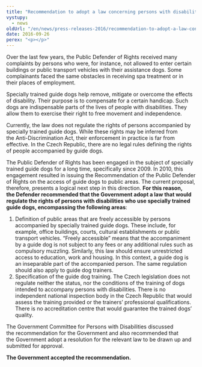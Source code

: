 ```yaml
---
title: "Recommendation to adopt a law concerning persons with disabilities accompanied by a specially trained guide dog"
vystupy:
  - news
oldUrl: "/en/news/press-releases-2016/recommendation-to-adopt-a-law-concerning-persons-with-disabilities-accompanied-by-a-specially-traine/"
date: 2016-09-26
perex: "<p></p>"
---
```


<!-- imported from the old website -->

<p>Over the last few years, the Public Defender of Rights received many complaints by persons who were, for instance, not allowed to enter certain buildings or public transport vehicles with their assistance dogs. Some complainants faced the same obstacles in receiving spa treatment or in their places of employment. </p> <p>Specially trained guide dogs help remove, mitigate or overcome the effects of disability. Their purpose is to compensate for a certain handicap. Such dogs are indispensable parts of the lives of people with disabilities. They allow them to exercise their right to free movement and independence.</p> <p>Currently, the law does not regulate the rights of persons accompanied by specially trained guide dogs. While these rights may be inferred from the Anti-Discrimination Act, their enforcement in practice is far from effective. In the Czech Republic, there are no legal rules defining the rights of people accompanied by guide dogs. </p> <p>The Public Defender of Rights has been engaged in the subject of specially trained guide dogs for a long time, specifically since 2009. In 2010, this engagement resulted in issuing the Recommendation of the Public Defender of Rights on the access of guide dogs to public areas. The current proposal, therefore, presents a logical next step in this direction. <b>For this reason, the Defender recommended that the Government adopt a law that would regulate the rights of persons with disabilities who use specially trained guide dogs, encompassing the following areas</b>:</p><ol><li>Definition of public areas that are freely accessible by persons accompanied by specially trained guide dogs. These include, for example, office buildings, courts, cultural establishments or public transport vehicles. “Freely accessible” means that the accompaniment by a guide dog is not subject to any fees or any additional rules such as compulsory muzzling. Similarly, this law should ensure unrestricted access to education, work and housing. In this context, a guide dog is an inseparable part of the accompanied person. The same regulation should also apply to guide dog trainers.</li><li>Specification of the guide dog training. The Czech legislation does not regulate neither the status, nor the conditions of the training of dogs intended to accompany persons with disabilities. There is no independent national inspection body in the Czech Republic that would assess the training provided or the trainers’ professional qualifications. There is no accreditation centre that would guarantee the trained dogs’ quality.</li></ol>  <p>The Government Committee for Persons with Disabilities discussed the recommendation for the Government and also recommended that the Government adopt a resolution for the relevant law to be drawn up and submitted for approval.</p> <p><b>The Government accepted the recommendation.</b></p>

